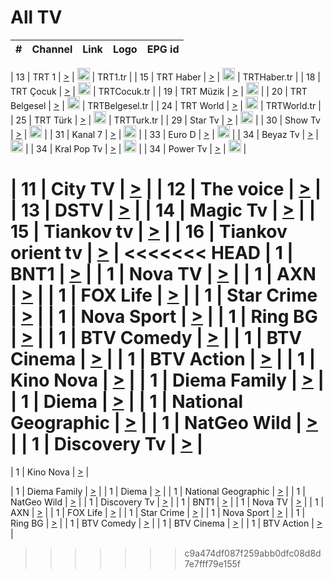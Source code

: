 <h1>All TV</h1>

| #   | Channel        | Link  | Logo | EPG id |
|:---:|:--------------:|:-----:|:----:|:------:|

| 13  | TRT 1            | [>](https://tv-trt1.medya.trt.com.tr/master.m3u8) | <img height="20" src="https://i.imgur.com/j786OLG.png"/> | TRT1.tr |
| 15  | TRT Haber        | [>](https://tv-trthaber.medya.trt.com.tr/master.m3u8) | <img height="20" src="https://i.imgur.com/OVfo8Ab.png"/> | TRTHaber.tr |
| 18  | TRT Çocuk        | [>](https://tv-trtcocuk.medya.trt.com.tr/master.m3u8) | <img height="20" src="https://i.imgur.com/QLFmD6d.png"/> | TRTCocuk.tr |
| 19  | TRT Müzik        | [>](https://tv-trtmuzik.medya.trt.com.tr/master.m3u8) | <img height="20" src="https://i.imgur.com/fIVFCEd.png"/> |
| 20  | TRT Belgesel     | [>](https://tv-trtbelgesel.medya.trt.com.tr/master.m3u8) | <img height="20" src="https://i.imgur.com/MGO87pe.png"/> | TRTBelgesel.tr |
| 24  | TRT World        | [>](https://tv-trtworld.medya.trt.com.tr/master.m3u8) | <img height="20" src="https://i.imgur.com/JEA2xpv.png"/> | TRTWorld.tr |
| 25  | TRT Türk         | [>](https://tv-trtturk.medya.trt.com.tr/master.m3u8) | <img height="20" src="https://i.imgur.com/OSTOQNw.png"/> | TRTTurk.tr |
| 29  | Star Tv   | [>](https://dogus-live.daioncdn.net/startv/startv_360p.m3u8) | <img height="20" src="https://i.imgur.com/IebUZx1.png"/> |
| 30  | Show Tv     | [>](https://ciner-live.daioncdn.net/showtv/showtv.m3u8) | <img height="20" src="https://i.imgur.com/IebUZx1.png"/> |
| 31  | Kanal 7     | [>](https://kanal7-live.daioncdn.net/kanal7/kanal7.m3u8) | <img height="20" src="https://i.imgur.com/IebUZx1.png"/> |
| 33  | Euro D    | [>](https://www.youtube.com/user/KanalD/live) | <img height="20" src="https://i.imgur.com/IebUZx1.png"/> |
| 34  | Beyaz Tv     | [>](https://beyaztv-live.daioncdn.net/beyaztv/beyaztv.m3u8) | <img height="20" src="https://i.imgur.com/IebUZx1.png"/> |
| 34  | Kral Pop Tv     | [>](https://www.youtube.com/watch?v=GuFTuKoXepw) | <img height="20" src="https://i.imgur.com/IebUZx1.png"/> |
| 34  | Power Tv     | [>](https://livetv.powerapp.com.tr/powerTV/powerhd.smil/chunklist.m3u8) | <img height="20" src="https://i.imgur.com/IebUZx1.png"/> |


| 11  | City TV | [>](https://tv.city.bg/play/tshls/citytv/index.m3u8) |
| 12  | The voice | [>](https://bss1.neterra.tv/thevoice/thevoice.m3u8) |
| 13  | DSTV | [>](http://46.249.95.140:8081/hls/data.m3u8) |
| 14  | Magic Tv | [>](https://bss1.neterra.tv/magictv/magictv.m3u8) |
| 15  | Tiankov tv | [>](https://streamer103.neterra.tv/tiankov-folk/live.m3u8) |
| 16  | Tiankov orient tv | [>](https://streamer103.neterra.tv/tiankov-orient/live.m3u8) |
<<<<<<< HEAD
| 1 | BNT1 | [>](https://ymkaya.xyz:14058/tv/bnt1/playlist.m3u8?wmsAuthSign=c2VydmVyX3RpbWU9MS80LzIwMjUgNDo0NToyNSBQTSZoYXNoX3ZhbHVlPUViNkdibXgwU0JBTHYwL1NnWWJLRnc9PSZ2YWxpZG1pbnV0ZXM9NjA=) |
| 1 | Nova TV | [>](https://ymkaya.xyz:14058/tv/novatv/playlist.m3u8?wmsAuthSign=c2VydmVyX3RpbWU9MS80LzIwMjUgNDo0NTozNiBQTSZoYXNoX3ZhbHVlPVNIcmUyTU9FbzVKSEFKM3pxaE9kYmc9PSZ2YWxpZG1pbnV0ZXM9NjA=) |
| 1 | AXN | [>](https://ymkaya.xyz:14058/tv/axn/playlist.m3u8?wmsAuthSign=c2VydmVyX3RpbWU9MS80LzIwMjUgNDo0NTo0OCBQTSZoYXNoX3ZhbHVlPVVkZVkzVVVySVVVcThvcTVrcjI1MWc9PSZ2YWxpZG1pbnV0ZXM9NjA=) |
| 1 | FOX Life | [>](https://ymkaya.xyz:14058/tv/foxlife/playlist.m3u8?wmsAuthSign=c2VydmVyX3RpbWU9MS80LzIwMjUgNDo0NTo1OSBQTSZoYXNoX3ZhbHVlPVo4ckt3b1BjU3lRV2M4Nmx4aFhsVUE9PSZ2YWxpZG1pbnV0ZXM9NjA=) |
| 1 | Star Crime | [>](https://ymkaya.xyz:14058/tv/foxcrime/playlist.m3u8?wmsAuthSign=c2VydmVyX3RpbWU9MS80LzIwMjUgNDo0NjowOSBQTSZoYXNoX3ZhbHVlPU1Eb0dUT0dmSHlXVWRxS2ZUMmo2ZEE9PSZ2YWxpZG1pbnV0ZXM9NjA=) |
| 1 | Nova Sport | [>](https://ymkaya.xyz:14058/tv/novasport/playlist.m3u8?wmsAuthSign=c2VydmVyX3RpbWU9MS80LzIwMjUgNDo0NjoyMCBQTSZoYXNoX3ZhbHVlPUhFSmRFVkdMN0h3RmxSQWttakNTdVE9PSZ2YWxpZG1pbnV0ZXM9NjA=) |
| 1 | Ring BG | [>](https://ymkaya.xyz:14058/tv/ringbg/playlist.m3u8?wmsAuthSign=c2VydmVyX3RpbWU9MS80LzIwMjUgNDo0NjozMCBQTSZoYXNoX3ZhbHVlPStrT2J5RXQ4ZG5jVE8xVXYzSTdvVGc9PSZ2YWxpZG1pbnV0ZXM9NjA=) |
| 1 | BTV Comedy | [>](https://ymkaya.xyz:14058/tv/btvcomedy/playlist.m3u8?wmsAuthSign=c2VydmVyX3RpbWU9MS80LzIwMjUgNDo0Njo0MCBQTSZoYXNoX3ZhbHVlPVNHUmFvWXZVaVJGb0hxQWtwLzJNNUE9PSZ2YWxpZG1pbnV0ZXM9NjA=) |
| 1 | BTV Cinema | [>](https://ymkaya.xyz:14058/tv/btvcinema/playlist.m3u8?wmsAuthSign=c2VydmVyX3RpbWU9MS80LzIwMjUgNDo0Njo0OSBQTSZoYXNoX3ZhbHVlPVI1cXBhZlJtL3MvWUZwb1JqZFBNa3c9PSZ2YWxpZG1pbnV0ZXM9NjA=) |
| 1 | BTV Action | [>](https://ymkaya.xyz:14058/tv/btvaction/playlist.m3u8?wmsAuthSign=c2VydmVyX3RpbWU9MS80LzIwMjUgNDo0Njo1OSBQTSZoYXNoX3ZhbHVlPUhUem4vRThUYTJWTVY3U1BrY2NFUkE9PSZ2YWxpZG1pbnV0ZXM9NjA=) |
| 1 | Kino Nova | [>](https://ymkaya.xyz:14058/tv/kinonova/playlist.m3u8?wmsAuthSign=c2VydmVyX3RpbWU9MS80LzIwMjUgNDo0NzowOSBQTSZoYXNoX3ZhbHVlPWVqNTU5WlU2R252dkxQM295dVgxcWc9PSZ2YWxpZG1pbnV0ZXM9NjA=) |
| 1 | Diema Family | [>](https://ymkaya.xyz:14058/tv/diemafamily/playlist.m3u8?wmsAuthSign=c2VydmVyX3RpbWU9MS80LzIwMjUgNDo0NzoxOSBQTSZoYXNoX3ZhbHVlPTgzelZmUXRKWkhnUHdiS0hPMU9hbnc9PSZ2YWxpZG1pbnV0ZXM9NjA=) |
| 1 | Diema | [>](https://ymkaya.xyz:14058/tv/diema/playlist.m3u8?wmsAuthSign=c2VydmVyX3RpbWU9MS80LzIwMjUgNDo0NzoyOSBQTSZoYXNoX3ZhbHVlPXBSaVpWNEQ4bFl1b3Yva3AvQTNsQWc9PSZ2YWxpZG1pbnV0ZXM9NjA=) |
| 1 | National Geographic | [>](https://ymkaya.xyz:14058/tv/natgeo/playlist.m3u8?wmsAuthSign=c2VydmVyX3RpbWU9MS80LzIwMjUgNDo0ODoyNyBQTSZoYXNoX3ZhbHVlPWdaVUlveDA5WVNUU3hTb2ZqeWhEemc9PSZ2YWxpZG1pbnV0ZXM9NjA=) |
| 1 | NatGeo Wild | [>](https://ymkaya.xyz:14058/tv/natgeowild/playlist.m3u8?wmsAuthSign=c2VydmVyX3RpbWU9MS80LzIwMjUgNDo0ODozNyBQTSZoYXNoX3ZhbHVlPXFtOXNITGJuM1VmVDM4ZHB6ZVBTcFE9PSZ2YWxpZG1pbnV0ZXM9NjA=) |
| 1 | Discovery Tv | [>](https://ymkaya.xyz:14058/tv/discovery/playlist.m3u8?wmsAuthSign=c2VydmVyX3RpbWU9MS80LzIwMjUgNDo0ODo0NyBQTSZoYXNoX3ZhbHVlPUV1OU9CV29scVdacXg0RlJpdjI0ekE9PSZ2YWxpZG1pbnV0ZXM9NjA=) |
=======


| 1 | Kino Nova | [>](https://ymkaya.xyz:11336/tv/kinonova/playlist.m3u8?wmsAuthSign=c2VydmVyX3RpbWU9MS8yLzIwMjUgNDo0MDoyMCBBTSZoYXNoX3ZhbHVlPWlFS1FrWEtMMVRFM3l5YklUWUJQUHc9PSZ2YWxpZG1pbnV0ZXM9NjA=) |

| 1 | Diema Family | [>](https://ymkaya.xyz:11336/tv/diemafamily/playlist.m3u8?wmsAuthSign=c2VydmVyX3RpbWU9MS8yLzIwMjUgNDo0MDozMCBBTSZoYXNoX3ZhbHVlPUVUaTVKTldvZTF5WVVCM0YwL21kaXc9PSZ2YWxpZG1pbnV0ZXM9NjA=) |
| 1 | Diema | [>](https://ymkaya.xyz:11336/tv/diema/playlist.m3u8?wmsAuthSign=c2VydmVyX3RpbWU9MS8yLzIwMjUgNDo0MDo0MCBBTSZoYXNoX3ZhbHVlPVlYMWVJT2NuUjNpUTBsaytEUFFOS2c9PSZ2YWxpZG1pbnV0ZXM9NjA=) |
| 1 | National Geographic | [>](https://ymkaya.xyz:11336/tv/natgeo/playlist.m3u8?wmsAuthSign=c2VydmVyX3RpbWU9MS8yLzIwMjUgNDo0MTo0MSBBTSZoYXNoX3ZhbHVlPTJQTlVmcG5nYWx0M013eUhGRGxnd0E9PSZ2YWxpZG1pbnV0ZXM9NjA=) |
| 1 | NatGeo Wild | [>](https://ymkaya.xyz:11336/tv/natgeowild/playlist.m3u8?wmsAuthSign=c2VydmVyX3RpbWU9MS8yLzIwMjUgNDo0MTo1MSBBTSZoYXNoX3ZhbHVlPVl1OXZaTTliN0hGWEN3eDBYd1duNkE9PSZ2YWxpZG1pbnV0ZXM9NjA=) |
| 1 | Discovery Tv | [>](https://ymkaya.xyz:11336/tv/discovery/playlist.m3u8?wmsAuthSign=c2VydmVyX3RpbWU9MS8yLzIwMjUgNDo0MjowMSBBTSZoYXNoX3ZhbHVlPWtBQmdLNlY2RmQwWElzMVYzSDJyVkE9PSZ2YWxpZG1pbnV0ZXM9NjA=) |
| 1 | BNT1 | [>](https://ymkaya.xyz:11336/tv/bnt1/playlist.m3u8?wmsAuthSign=c2VydmVyX3RpbWU9MS8yLzIwMjUgNDozODozOCBBTSZoYXNoX3ZhbHVlPVVrMVlRQXpJWlhYeUh6ZFVpSC9NMUE9PSZ2YWxpZG1pbnV0ZXM9NjA=) |
| 1 | Nova TV | [>](https://ymkaya.xyz:11336/tv/novatv/playlist.m3u8?wmsAuthSign=c2VydmVyX3RpbWU9MS8yLzIwMjUgNDozODo0OCBBTSZoYXNoX3ZhbHVlPUVxQjh1a0ZzYkVGZU8zZDFGTzdreVE9PSZ2YWxpZG1pbnV0ZXM9NjA=) |
| 1 | AXN | [>](https://ymkaya.xyz:11336/tv/axn/playlist.m3u8?wmsAuthSign=c2VydmVyX3RpbWU9MS8yLzIwMjUgNDozODo1OCBBTSZoYXNoX3ZhbHVlPUpkWStGY1hkNXhaOVpPZ0thQ0FZL3c9PSZ2YWxpZG1pbnV0ZXM9NjA=) |
| 1 | FOX Life | [>](https://ymkaya.xyz:11336/tv/foxlife/playlist.m3u8?wmsAuthSign=c2VydmVyX3RpbWU9MS8yLzIwMjUgNDozOToxMCBBTSZoYXNoX3ZhbHVlPWt1ZDc1T3AzYlZDTjJnSy9TU0xJZlE9PSZ2YWxpZG1pbnV0ZXM9NjA=) |
| 1 | Star Crime | [>](https://ymkaya.xyz:11336/tv/foxcrime/playlist.m3u8?wmsAuthSign=c2VydmVyX3RpbWU9MS8yLzIwMjUgNDozOToyMCBBTSZoYXNoX3ZhbHVlPXIwVU45Nm9FR1l2enNkTG9TanBxbmc9PSZ2YWxpZG1pbnV0ZXM9NjA=) |
| 1 | Nova Sport | [>](https://ymkaya.xyz:11336/tv/novasport/playlist.m3u8?wmsAuthSign=c2VydmVyX3RpbWU9MS8yLzIwMjUgNDozOTozMCBBTSZoYXNoX3ZhbHVlPXlSZ0UxazVaM0xhSmc0NmR4T0c1T2c9PSZ2YWxpZG1pbnV0ZXM9NjA=) |
| 1 | Ring BG | [>](https://ymkaya.xyz:11336/tv/ringbg/playlist.m3u8?wmsAuthSign=c2VydmVyX3RpbWU9MS8yLzIwMjUgNDozOTo0MCBBTSZoYXNoX3ZhbHVlPTR4aUlFNHVUYWN4enY1WkVuOFZma2c9PSZ2YWxpZG1pbnV0ZXM9NjA=) |
| 1 | BTV Comedy | [>](https://ymkaya.xyz:11336/tv/btvcomedy/playlist.m3u8?wmsAuthSign=c2VydmVyX3RpbWU9MS8yLzIwMjUgNDozOTo1MCBBTSZoYXNoX3ZhbHVlPUtrMTJ2RHNTTUU1RFp1ZkVOdXFSK3c9PSZ2YWxpZG1pbnV0ZXM9NjA=) |
| 1 | BTV Cinema | [>](https://ymkaya.xyz:11336/tv/btvcinema/playlist.m3u8?wmsAuthSign=c2VydmVyX3RpbWU9MS8yLzIwMjUgNDozOTo1OSBBTSZoYXNoX3ZhbHVlPTZWcU9FZW56cG1NM1lrYy8xNE5NeHc9PSZ2YWxpZG1pbnV0ZXM9NjA=) |
| 1 | BTV Action | [>](https://ymkaya.xyz:11336/tv/btvaction/playlist.m3u8?wmsAuthSign=c2VydmVyX3RpbWU9MS8yLzIwMjUgNDo0MDoxMCBBTSZoYXNoX3ZhbHVlPUlDd0ErRkZVWThyMVZwR3c2REdGZ3c9PSZ2YWxpZG1pbnV0ZXM9NjA=) |
>>>>>>> c9a474df087f259abb0dfc08d8d7e7fff79e155f
